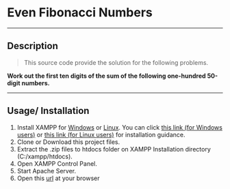 # Even Fibonacci Numbers

---

## Description

> This source code provide the solution for the following problems.

**Work out the first ten digits of the sum of the following one-hundred 50-digit numbers.**

---

## Usage/ Installation

1. Install XAMPP for [Windows](https://downloadsapachefriends.global.ssl.fastly.net/5.6.40/xampp-win32-5.6.40-0-VC11-installer.exe?from_af=trueXampp)
   or [Linux](https://downloadsapachefriends.global.ssl.fastly.net/5.6.40/xampp-linux-x64-5.6.40-0-installer.run?from_af=true).
   You can click [this link (for Windows users)](https://www.wikihow.com/Install-XAMPP-for-Windows) or [this link (for Linux users)](https://www.wikihow.com/Install-XAMPP-on-Linux) for installation guidance.
2. Clone or Download this project files.
3. Extract the .zip files to htdocs folder on XAMPP Installation directory (C:/xampp/htdocs).
4. Open XAMPP Control Panel.
5. Start Apache Server.
6. Open this [url](http://localhost/test-goers/largest-product-in-a-series/view/) at your browser
